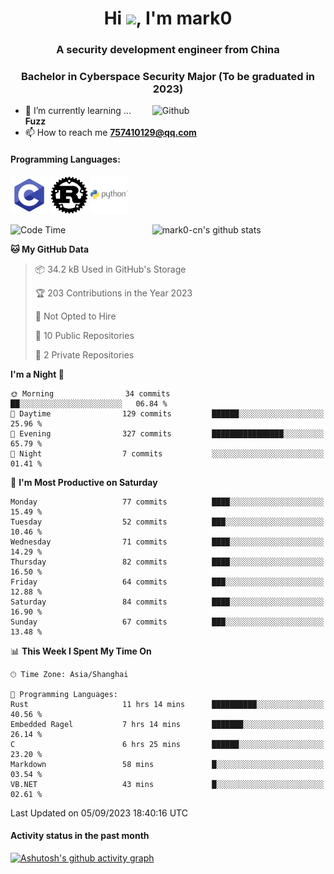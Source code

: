 <h1 align="center">Hi <img src="https://raw.githubusercontent.com/iampavangandhi/iampavangandhi/master/gifs/Hi.gif" width="30px">, I'm mark0</h1>

<h3 align="center">A security development engineer from China</h3>
<h3 align="center">Bachelor in Cyberspace Security Major (To be graduated in 2023)</h3>

<img width="55%" align="right" alt="Github" src="https://raw.githubusercontent.com/onimur/.github/master/.resources/git-header.svg" />

<!-- - 🔭 I’m currently working on **vKarma Webapp** -->
<!-- - 💬 Ask me about ... **Web Develpoment** -->
<!-- - 😄 Employement ... **Open for intern opportunities** -->
<!-- - ⚡ Fun fact ... **Anime**❤ -->
- 🌱 I’m currently learning ... **Fuzz**
- 📫 How to reach me **757410129@qq.com**
<!-- - 📨 Or reach me **757410129@qq.com** -->

<h4>Programming Languages: </h4>
<p align="left">
 <img style="margin: auto;" src="https://raw.githubusercontent.com/sachinverma53121/sachinverma53121/master/icons/c.png" alt=c width="60" height="60"/>
 <img style="margin: auto;" src="https://raw.githubusercontent.com/mark0-cn/blog_img/master/img/202309031232124.png" alt=cplusplus width="60" height="60"/>
 <img style="margin: auto;" src="https://raw.githubusercontent.com/sachinverma53121/sachinverma53121/master/icons/python.png" alt=python width="60" height="60"/>
</p>


<img width="55%" align="right" alt="mark0-cn's github stats" src="https://github-readme-stats.vercel.app/api?username=mark0-cn&show_icons=true&hide_border=true" />

<!--START_SECTION:waka-->
![Code Time](http://img.shields.io/badge/Code%20Time-1%2C222%20hrs%2044%20mins-blue)

**🐱 My GitHub Data** 

> 📦 34.2 kB Used in GitHub's Storage 
 > 
> 🏆 203 Contributions in the Year 2023
 > 
> 🚫 Not Opted to Hire
 > 
> 📜 10 Public Repositories 
 > 
> 🔑 2 Private Repositories 
 > 
**I'm a Night 🦉** 

```text
🌞 Morning                34 commits          ██░░░░░░░░░░░░░░░░░░░░░░░   06.84 % 
🌆 Daytime                129 commits         ██████░░░░░░░░░░░░░░░░░░░   25.96 % 
🌃 Evening                327 commits         ████████████████░░░░░░░░░   65.79 % 
🌙 Night                  7 commits           ░░░░░░░░░░░░░░░░░░░░░░░░░   01.41 % 
```
📅 **I'm Most Productive on Saturday** 

```text
Monday                   77 commits          ████░░░░░░░░░░░░░░░░░░░░░   15.49 % 
Tuesday                  52 commits          ███░░░░░░░░░░░░░░░░░░░░░░   10.46 % 
Wednesday                71 commits          ████░░░░░░░░░░░░░░░░░░░░░   14.29 % 
Thursday                 82 commits          ████░░░░░░░░░░░░░░░░░░░░░   16.50 % 
Friday                   64 commits          ███░░░░░░░░░░░░░░░░░░░░░░   12.88 % 
Saturday                 84 commits          ████░░░░░░░░░░░░░░░░░░░░░   16.90 % 
Sunday                   67 commits          ███░░░░░░░░░░░░░░░░░░░░░░   13.48 % 
```


📊 **This Week I Spent My Time On** 

```text
🕑︎ Time Zone: Asia/Shanghai

💬 Programming Languages: 
Rust                     11 hrs 14 mins      ██████████░░░░░░░░░░░░░░░   40.56 % 
Embedded Ragel           7 hrs 14 mins       ███████░░░░░░░░░░░░░░░░░░   26.14 % 
C                        6 hrs 25 mins       ██████░░░░░░░░░░░░░░░░░░░   23.20 % 
Markdown                 58 mins             █░░░░░░░░░░░░░░░░░░░░░░░░   03.54 % 
VB.NET                   43 mins             █░░░░░░░░░░░░░░░░░░░░░░░░   02.61 % 
```


 Last Updated on 05/09/2023 18:40:16 UTC
<!--END_SECTION:waka-->

<h4>Activity status in the past month</h4>

[![Ashutosh's github activity graph](https://github-readme-activity-graph.vercel.app/graph?username=mark0-cn&theme=dracula)](https://github.com/ashutosh00710/github-readme-activity-graph)

<!--
**mark0-cn/mark0-cn** is a ✨ _special_ ✨ repository because its `README.md` (this file) appears on your GitHub profile.

Here are some ideas to get you started:

- 🔭 I’m currently working on ...
- 🌱 I’m currently learning ...
- 👯 I’m looking to collaborate on ...
- 🤔 I’m looking for help with ...
- 💬 Ask me about ...
- 📫 How to reach me: ...
- 😄 Pronouns: ...
- ⚡ Fun fact: ...
-->
